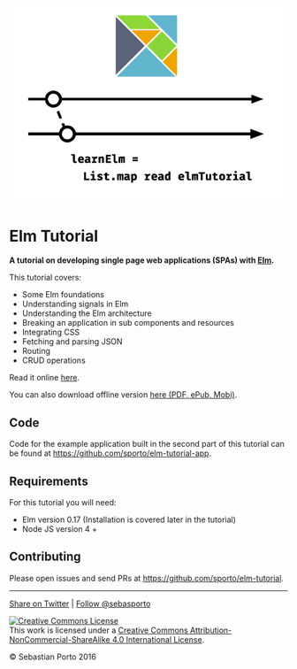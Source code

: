 
![Logo](logo.png)
# Elm Tutorial

__A tutorial on developing single page web applications (SPAs) with [Elm](http://elm-lang.org/).__

This tutorial covers:

- Some Elm foundations
- Understanding signals in Elm
- Understanding the Elm architecture
- Breaking an application in sub components and resources
- Integrating CSS
- Fetching and parsing JSON
- Routing
- CRUD operations

Read it online [here](http://www.elm-tutorial.org/).

You can also download offline version [here (PDF, ePub, Mobi)](https://www.gitbook.com/book/sporto/elm-tutorial/details).

## Code

Code for the example application built in the second part of this tutorial can be
found at <https://github.com/sporto/elm-tutorial-app>.

## Requirements

For this tutorial you will need:

- Elm version 0.17 (Installation is covered later in the tutorial)
- Node JS version 4 +

## Contributing

Please open issues and send PRs at <https://github.com/sporto/elm-tutorial>.

---

[Share on Twitter](https://twitter.com/intent/tweet?&text=Elm%20Tutorial&url=http%3A%2F%2Fwww.elm-tutorial.org&via=sebasporto) | [Follow @sebasporto](https://twitter.com/intent/user?screen_name=sebasporto)

<a rel="license" href="http://creativecommons.org/licenses/by-nc-sa/4.0/"><img alt="Creative Commons License" style="border-width:0" src="https://i.creativecommons.org/l/by-nc-sa/4.0/88x31.png" /></a><br />This work is licensed under a <a rel="license" href="http://creativecommons.org/licenses/by-nc-sa/4.0/">Creative Commons Attribution-NonCommercial-ShareAlike 4.0 International License</a>.

© Sebastian Porto 2016
